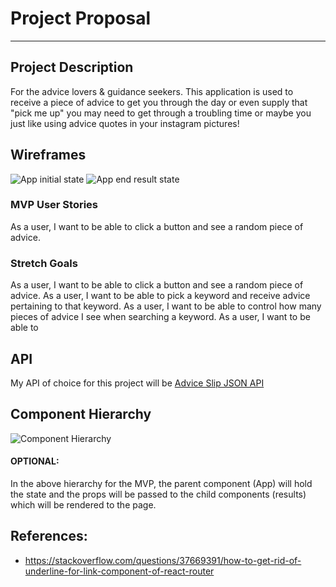 # Project Proposal

---

## Project Description

For the advice lovers & guidance seekers. This application is used to receive a piece of advice to get you through the day or even supply that "pick me up" you may need to get through a troubling time or maybe you just like using advice quotes in your instagram pictures!

## Wireframes

![App initial state](https://i.imgur.com/w0lfOnG.png)
![App end result state](https://i.imgur.com/N4aHuQj.png)

### MVP User Stories

As a user, I want to be able to click a button and see a random piece of advice.

### Stretch Goals

As a user, I want to be able to click a button and see a random piece of advice.
As a user, I want to be able to pick a keyword and receive advice pertaining to that keyword.
As a user, I want to be able to control how many pieces of advice I see when searching a keyword.
As a user, I want to be able to

## API

My API of choice for this project will be [Advice Slip JSON API](https://api.adviceslip.com/#object-slip)

## Component Hierarchy

![Component Hierarchy](https://i.imgur.com/ho40yzo.png)

#### OPTIONAL:

In the above hierarchy for the MVP, the parent component (App) will hold the state and the props will be passed to the child components (results) which will be rendered to the page.

## References:

- https://stackoverflow.com/questions/37669391/how-to-get-rid-of-underline-for-link-component-of-react-router

